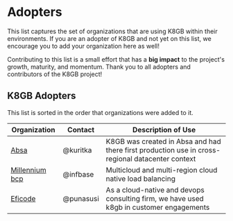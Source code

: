 # Adopters

This list captures the set of organizations that are using K8GB within their environments. If
you are an adopter of K8GB and not yet on this list, we encourage you to add your organization
here as well!

Contributing to this list is a small effort that has a **big impact** to the project's growth,
maturity, and momentum.  Thank you to all adopters and contributors of the K8GB project!

## K8GB Adopters

This list is sorted in the order that organizations were added to it.

| Organization | Contact | Description of Use |
| ------------ | ------- | ------------------ |
  [Absa](https://www.absa.co.za/) | @kuritka | K8GB was created in Absa and had there first production use in cross-regional datacenter context
[Millennium bcp](https://www.millenniumbcp.pt/) | @infbase | Multicloud and multi-region cloud native load balancing
[Eficode](https://eficode.com/) | @punasusi | As a cloud-native and devops consulting firm, we have used k8gb in customer engagements
